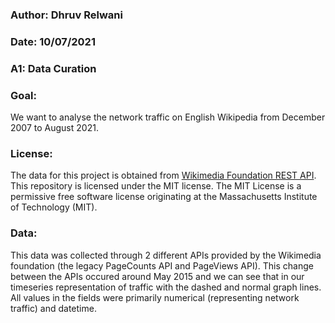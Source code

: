 ### Author: Dhruv Relwani
### Date: 10/07/2021
### A1: Data Curation
### Goal:
We want to analyse the network traffic on English Wikipedia from December 2007 to August 2021.
### License:
The data for this project is obtained from [Wikimedia Foundation REST API](https://www.mediawiki.org/wiki/Wikimedia_REST_API#Terms_and_conditions).
This repository is licensed under the MIT license. The MIT License is a permissive free software license originating at the Massachusetts Institute of Technology (MIT).
### Data:
This data was collected through 2 different APIs provided by the Wikimedia foundation (the legacy PageCounts API and PageViews API). This change between the APIs occured around May 2015 and we can see that in our timeseries representation of traffic with the dashed and normal graph lines. All values in the fields were primarily numerical (representing network traffic) and datetime.
